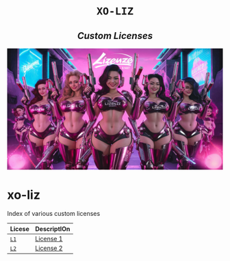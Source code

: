 <h1 align="center"><code>XO-LIZ</code></h1>
<h2 align="center"><i>Custom Licenses</i></h2>

[![](./gfx/x.jpeg)](https://youtu.be/rxziz-IcBKQ?feature=shared)

# xo-liz

Index of various custom licenses

Licese | DescriptIOn
--- | --- 
[`L1`](./liz/L1.MD) | [License 1](./liz/L1.MD)
[`L2`](./liz/L2.MD) | [License 2](./liz/L2.MD)


